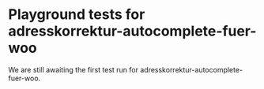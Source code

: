 # Playground tests for adresskorrektur-autocomplete-fuer-woo
We are still awaiting the first test run for adresskorrektur-autocomplete-fuer-woo.
